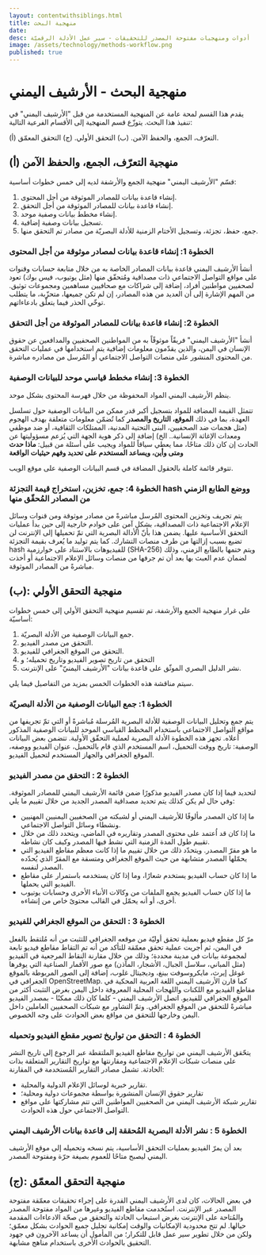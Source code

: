 ```yaml
---
layout: contentwithsiblings.html
title: منهجية البحث
date:
desc: أدوات ومنهجيات مفتوحة المصدر للتحقيقات - سير عمل الأدلة الرقميّة
image: /assets/technology/methods-workflow.png
published: true
---
```


# منهجية البحث - الأرشيف اليمني

يقدم هذا القسم لمحة عامة عن المنهجية المستخدمة من قبل "الأرشيف اليمني" في تنفيذ هذا البحث. يتوزّع قسم المنهجية إلى الأقسام الفرعية التالية:

(أ) التعرّف، الجمع، والحفظ الآمن.
(ب) التحقق الأولي.
(ج) التحقق المعمّق.

## (أ) منهجية التعرّف، الجمع، والحفظ الآمن

قسّم "الأرشيف اليمني" منهجية الجمع والأرشفة لديه إلى خمس خطوات أساسية:

1. إنشاء قاعدة بيانات للمصادر الموثوقة من أجل المحتوى.
2. إنشاء قاعدة بيانات للمصادر الموثوقة من أجل التحقق.
3. إنشاء مخطط بيانات وصفية موحد.
4. تسجيل بيانات وصفية إضافية.
5. جمع، حفظ، تجزئة، وتسجيل الأختام الزمنية للأدلة البصريّة من مصادر تم التحقق منها.

### الخطوة 1: إنشاء قاعدة بيانات لمصادر موثوقة من أجل المحتوى

أنشأ الأرشيف اليمني قاعدة بيانات المصادر الخاصة به من خلال متابعة حسابات وقنوات على مواقع التواصل الاجتماعي ذات مصداقية ومُتحقّق منها (مثل يوتيوب، فيس بوك) تعود لصحفيين مواطنين أفراد، إضافة إلى شراكات مع صحافيين مساهمين ومجموعات توثيق. من المهم الإشارة إلى أن العديد من هذه المصادر، إن لم تكن جميعها، متحزّبة، ما يتطلب توخّي الحذر فيما يتعلّق بادعاءاتهم.

### الخطوة 2: إنشاء قاعدة بيانات للمصادر الموثوقة من أجل التحقق

أنشأ "الأرشيف اليمني" فريقًاً موثوقًاً به من المواطنين الصحفيين والمدافعين عن حقوق الإنسان في اليمن، والذين يقدّمون معلومات إضافية يتم استخدامها في عمليات التحقق من المحتوى المنشور على منصات التواصل الاجتماعي أو المُرسل من مصادره مباشرة.

### الخطوة 3: إنشاء مخطط قياسي موحد للبيانات الوصفية

ينظم الأرشيف اليمني المواد المحفوظة من خلال فهرسة المحتوى بشكل موحد.

تتمثل القيمة المضافة للمواد بتسجيل أكبر قدر ممكن من البيانات الوصفية حول تسلسل العهدة، بما في ذلك **الموقع، التاريخ  والمصدر** كما تُضمّن معلومات متعلقة بهدف الهجوم (مثل هجمات ضد الصحفيين، البنى التحتية المدنية، الممتلكات الثقافية، أو ضد موظفي ومعدات الإغاثة الإنسانية.. الخ) إضافة إلى ذكر هوية الجهة التي يُزعم مسؤوليتها عن الحادث إن كان ذلك متاحًا، مما يعطي سياقاً للمواد ويجيب على أسئلة من قبيل: **ماذا حدث ومتى وأين، ويساعد المستخدم على تحديد وفهم حيثيات الواقعة**

تتوفر قائمة كاملة بالحقول المضافة في قسم البيانات الوصفية على موقع الويب.

### الخطوة 4: جمع، تخزين، استخراج قيمة التجزئة hash ووضع الطابع الزمني من المصادر المُحقّق منها

يتم تجريف وتخزين المحتوى المُرسل مباشرةً من مصادر موثوقة ومن قنوات وسائل الإعلام الاجتماعية ذات المصداقية، بشكلٍ آمن على خوادم خارجية إلى حين بدأ عمليات التحقق الأساسية عليها. يضمن هذا بأنّ الأدالة البصرية التي تمّ تحميلها إلى الإنترنت لن تضيع بسبب إزالتها من طرف منصات التشارك. كما يتم توليد ما يُعرف بقيمة التجزئة hash للفيديوهات بالاستناد على خوارزمية (SHA-256) ويتم ختمها بالطابع الزمني، وذلك لضمان عدم العبث بها بعد أن تم جرفها من منصات وسائل الإعلام الاجتماعية أو أخذت مباشرةً من المصادر الموثوقة.

## (ب): منهجية التحقق الأولي

على غرار منهجية الجمع والأرشفة، تم تقسيم منهجية التحقق الأولي إلى خمس خطوات أساسيّة:

1. جمع البيانات الوصفية من الأدلة البصريّة.
2. التحقق من مصدر الفيديو.
3. التحقق من الموقع الجغرافي للفيديو.
4. التحقق من تاريخ تصوير الفيديو وتاريخ تحميله؛ و
5. نشر الدليل البصري الموثّق على قاعدة بيانات "الأرشيف اليمنيّ" على الإنترنت.

سيتم مناقشة هذه الخطوات الخمس بمزيد من التفاصيل فيما يلي.

### الخطوة 1: جمع البيانات الوصفية من الأدلة البصريّة

يتم جمع وتحليل البيانات الوصفية للأدلة البصرية المُرسلة مُباشرةً أو التي تمّ تجريفها من مواقع التواصل الاجتماعي باستخدام المخطط القياسي الموحد للبيانات الوصفية المذكور أعلاه. تجهز هذه الخطوة الأدلة البصرية لعملية التحقّق الأولية. تتضمن بعض البيانات الوصفية: تاريخ ووقت التحميل، اسم المستخدم الذي قام بالتحميل، عنوان الفيديو ووصفه، الموقع الجغرافي والجهاز المستخدم لتحميل الفيديو.

### الخطوة 2 : التحقق من مصدر الفيديو

لتحديد فيما إذا كان مصدر الفيديو مذكورًا ضمن قائمة الأرشيف اليمني للمصادر الموثوقة. وفي حال لم يكن كذلك يتم تحديد مصداقية المصدر الجديد من خلال تقييم ما يلي:

* ما إذا كان المصدر مألوفًا للأرشيف اليمني أو لشبكته من الصحفيين اليمنيين المهنيين ونشطاء وسائل التواصل الاجتماعي.
* ما إذا كان قد اُعتمد على محتوى المصدر وتقاريره في الماضي، ويتحدد ذلك من خلال تقييم طول المدة الزمنية التي نشط فيها المصدر وكيف كان نشاطه.
* ما هو مقرّ المصدر. ويتحدّد ذلك من خلال تقييم ما إذا كانت معظم مقاطع الفيديو التي يحمّلها المصدر متشابهة من حيث الموقع الجغرافي ومتسقة مع المقرّ الذي يُحدّده المصدر لنفسه.
* ما إذا كان حساب الفيديو يستخدم شعارًا، وما إذا كان يستخدمه باستمرار على مقاطع الفيديو التي يحملها.
* ما إذا كان حساب الفيديو يجمع الملفات من وكالات الأنباء الأخرى وحسابات يوتيوب أخرى، أو أنه يحمّل في القالب محتوىً خاص من إنشاءه.

### الخطوة 3 : التحقق من الموقع الجغرافي للفيديو

مرّ كل مقطع فيديو بعملية تحقق أوليّة من موقعه الجغرافي للتثبت من أنه مُلتقط بالفعل في اليمن، ثم أُجريت عملية تحقق معمّقة للتأكد من أنه تم التقاط مقاطع فيديو تابعة لمجموعة بيانات في مدينة محددة؛ وذلك من خلال مقارنة النقاط المرجعية في الفيديو (مثل المباني، سلاسل الجبال، الأشجار، المآذن) مع صور الأقمار الصناعية التي يوفرها غوغل إيرث، مايكروسوفت بينغ، وديجيتال غلوب، إضافة إلى الصور المربوطة بالموقع الجغرافي  في OpenStreetMap. كما قارن الأرشيف اليمني اللغة العربية المحكية في مقاطع الفيديو مع اللكنات واللهجات المحلية المعروفة داخل اليمن بغرض التثبت أكثر من الموقع الجغرافي للفيديو.  اتصل الأرشيف اليمني - كلما كان ذلك ممكنًا - بمصدر الفيديو مباشرةً للتحقق من الموقع الجغرافي. وتمّ التشاور مع شبكات الصحفيين العاملين داخل اليمن وخارجها للتحقق من مواقع بعض الحوادث على وجه الخصوص.

### الخطوة 4 : التحقق من تواريخ تصوير مقطع الفيديو وتحميله

يتحّقق الأرشيف اليمني من تواريخ مقاطع الفيديو الملتقطة عبر الرجوع إلى تاريخ النشر على منصات شبكات الإعلام الاجتماعية ومقارنتها مع تواريخ التقارير المتعلقة بذات الحادثة. تشمل مصادر التقارير المُستخدمة في المقارنة:

*   تقارير خبرية لوسائل الإعلام الدولية والمحلية.
*   تقارير حقوق الإنسان المنشورة بواسطة مجموعات دولية ومحلية؛
*   تقارير شبكة الأرشيف اليمني من الصحفيين المواطنين التي تتم مشاركتها على مواقع التواصل الاجتماعي حول هذه الحوادث.

### الخطوة 5 : نشر الأدلة البصرية المُحققة إلى قاعدة بيانات الأرشيف اليمني

بعد أن يمرّ الفيديو بعمليات التحقق الأساسية، يتم نسخه وتحميله إلى موقع الأرشيف اليمني ليصبح متاحًا للعموم بصيغة حرّة ومفتوحة المصدر.

## (ج): منهجية التحقق المعمّق

في بعض الحالات، كان لدى الأرشيف اليمني القدرة على إجراء تحقيقات معمّقة مفتوحة المصدر عبر الإنترنت. استُخدمت مقاطع الفيديو وغيرها من المواد مفتوحة المصدر والمُتاحة على الإنترنت بغرض استيعاب الحادثة والتحقق من صحّة الادعاءات المقدمة حيالها.  لم تتح محدودية الإمكانيات والوقت إمكانية تحليل جميع الحوادث بشكل معمّق؛ ولكن من خلال تطوير سير عمل قابل للتكرار؛ من المأمول أن يساعد الآخرون في جهود التحقيق بالحوادث الأخرى باستخدام مناهج مشابهة.

[1]: /assets/workflow.png

